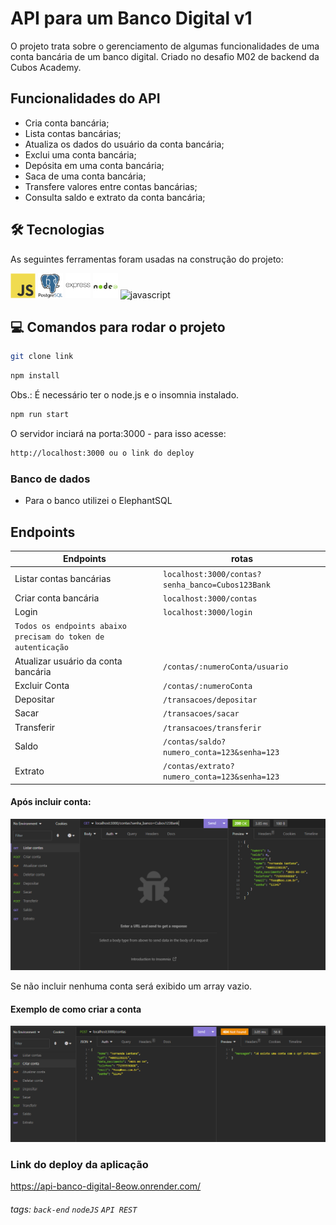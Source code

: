 # API para um Banco Digital v1

O projeto trata sobre o gerenciamento de algumas funcionalidades de uma conta bancária de um banco digital. Criado no desafio M02 de backend da Cubos Academy.

## Funcionalidades do API

-   Cria conta bancária;
-   Lista contas bancárias;
-   Atualiza os dados do usuário da conta bancária;
-   Exclui uma conta bancária;
-   Depósita em uma conta bancária;
-   Saca de uma conta bancária;
-   Transfere valores entre contas bancárias;
-   Consulta saldo e extrato da conta bancária;


## 🛠 Tecnologias

As seguintes ferramentas foram usadas na construção do projeto:

<img src="https://raw.githubusercontent.com/devicons/devicon/master/icons/javascript/javascript-original.svg" alt="javascript" width="40" height="40"/> <img src="https://raw.githubusercontent.com/devicons/devicon/master/icons/postgresql/postgresql-original-wordmark.svg" alt="postgresql" width="40" height="40"/>  <img src="https://raw.githubusercontent.com/devicons/devicon/master/icons/express/express-original-wordmark.svg" alt="express" width="40" height="40"/> <img src="https://raw.githubusercontent.com/devicons/devicon/master/icons/nodejs/nodejs-original-wordmark.svg" alt="nodejs" width="40" height="40"/> 
<img src="https://github.com/alinesantana13/API_Banco_Digital/assets/97478571/5a1aaf9b-1f53-40b2-821f-bbce7cab7daf" alt="javascript" width="40" height="40"/>

## :computer: Comandos para rodar o projeto
```bash
git clone link
```

```bash
npm install
```
Obs.: É necessário ter o node.js e o insomnia instalado.
```bash
npm run start
```
O servidor inciará na porta:3000 - para isso acesse:
```bash
http://localhost:3000 ou o link do deploy
```

### Banco de dados
- Para o banco utilizei o ElephantSQL


## Endpoints

| Endpoints | rotas  |
|-----------|---------|
|Listar contas bancárias | `localhost:3000/contas?senha_banco=Cubos123Bank`|
|Criar conta bancária | `localhost:3000/contas`|
| Login | `localhost:3000/login` |
|`Todos os endpoints abaixo precisam do token de autenticação`|
| Atualizar usuário da conta bancária |`/contas/:numeroConta/usuario` |
|Excluir Conta | `/contas/:numeroConta` |
| Depositar | `/transacoes/depositar`  |
| Sacar | `/transacoes/sacar` |
|Transferir | `/transacoes/transferir`|
| Saldo | `/contas/saldo?numero_conta=123&senha=123` |
| Extrato |`/contas/extrato?numero_conta=123&senha=123` |

#### Após incluir conta:
![](./img/accountList.png)

Se não incluir nenhuma conta será exibido um array vazio.

#### Exemplo de como criar a conta

![](./img/CreateAnAccount.png)

### Link do deploy da aplicação
https://api-banco-digital-8eow.onrender.com/

###### tags: `back-end` `nodeJS` `API REST`
